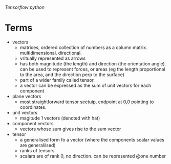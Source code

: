###### Tensorflow python

# Terms
- vectors
    + matrices, ordered collection of numbers as a column matrix. multidimensional. directional. 
    + vritually represented as arrows
    + has both magnitude (the length) and direction (the orientation angle). can be used to represent forces, or areas (eg the length proportional to the area, and the direction perp to the surface)
    + part of a wider family called tensor.
    + a vector can be expressed as the sum of unit vectors for each component
- plane vectors
    + most straightforward tensor seetuip, endpoint at 0,0 pointing to coordinates.
- unit vectors
    + magitude 1 vectors (denoted with hat)
- component vectors
    + vectors whose sum gives rise to the sum vector
- tensor
    + a generalised form fo a vector (where the components scalar values are generalilsed)
    + ranks of tensors.
    + scalars are of rank 0, no direction. can be represented @one number